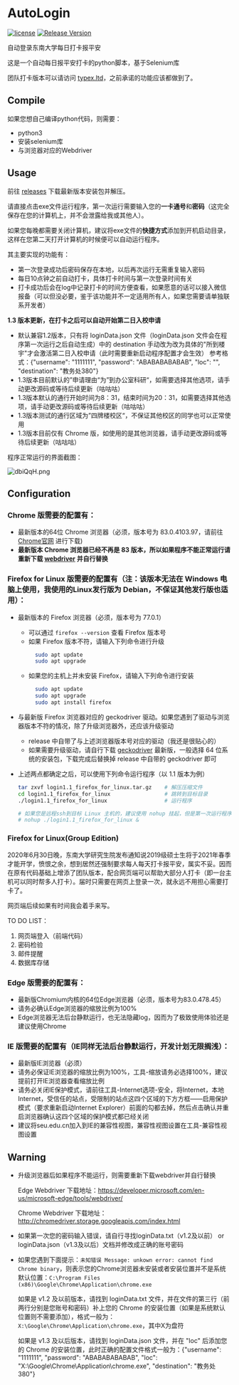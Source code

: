 # AutoLogin

[![license](https://img.shields.io/github/license/StephenHoo/AutoLogin)](https://github.com/StephenHoo/AutoLogin/blob/master/LICENSE)
[![Release Version](https://img.shields.io/github/release/StephenHoo/AutoLogin)](https://github.com/StephenHoo/AutoLogin/releases)

自动登录东南大学每日打卡报平安

这是一个自动每日报平安打卡的python脚本，基于Selenium库

团队打卡版本可以请访问 [typex.ltd](https://www.typex.ltd)，之前承诺的功能应该都做到了。

## Compile

如果您想自己编译python代码，则需要：

* python3
* 安装selenium库
* 与浏览器对应的Webdriver

## Usage

前往 [releases](https://github.com/StephenHoo/AutoLogin/releases) 下载最新版本安装包并解压。

请直接点击exe文件运行程序，第一次运行需要输入您的**一卡通号**和**密码**（这完全保存在您的计算机上，并不会泄露给我或其他人）。

如果您每晚都需要关闭计算机，建议将exe文件的**快捷方式**添加到开机启动目录，这样在您第二天打开计算机的时候便可以自动运行程序。

其主要实现的功能有：

* 第一次登录成功后密码保存在本地，以后再次运行无需重复输入密码
* 每日10点钟之前自动打卡，具体打卡时间与第一次登录时间有关
* 打卡成功后会在log中记录打卡的时间方便查看，如果愿意的话可以接入微信报备（可以但没必要，鉴于该功能并不一定适用所有人，如果您需要请单独联系开发者）

**1.3 版本更新，在打卡之后可以自动开始第二日入校申请**

* 默认兼容1.2版本，只有将 loginData.json 文件（loginData.json 文件会在程序第一次运行之后自动生成）中的 destination 手动改为改为具体的"所到楼宇"才会激活第二日入校申请（此时需要重新启动程序配置才会生效）
参考格式：{"username": "1111111", "password": "ABABABABABAB", "loc": "", "destination": "教务处380"}
* 1.3版本目前默认的”申请理由“为”到办公室科研“，如需要选择其他选项，请手动更改源码或等待后续更新（咕咕咕）
* 1.3版本默认的通行开始时间为8：31，结束时间为20：31，如需要选择其他选项，请手动更改源码或等待后续更新（咕咕咕）
* 1.3版本测试的通行区域为”四牌楼校区“，不保证其他校区的同学也可以正常使用
* 1.3版本目前仅有 Chrome 版，如使用的是其他浏览器，请手动更改源码或等待后续更新（咕咕咕）

程序正常运行的界面截图：

![dbiQqH.png](https://s1.ax1x.com/2020/08/30/dbiQqH.png)


## Configuration

### Chrome 版需要的配置有：

* 最新版本的64位 Chrome 浏览器（必须，版本号为 83.0.4103.97，请前往 [Chrome官网](https://www.google.cn/intl/zh-CN/chrome/) 进行下载)
* **最新版本 Chrome 浏览器已经不再是 83 版本，所以如果程序不能正常运行请重新下载 [webdriver](http://chromedriver.storage.googleapis.com/index.html) 并自行替换**

### Firefox for Linux 版需要的配置有（注：该版本无法在 Windows 电脑上使用，我使用的Linux发行版为 Debian，不保证其他发行版也适用）：

* 最新版本的 Firefox 浏览器（必须，版本号为 77.0.1）

    * 可以通过 `firefox --version` 查看 Firefox 版本号
    * 如果 Firefox 版本不符，请输入下列命令进行升级
      ```bash
        sudo apt update
        sudo apt upgrade
      ```
    * 如果您的主机上并未安装 Firefox，请输入下列命令进行安装
      ```bash
        sudo apt update
        sudo apt upgrade
        sudo apt install firefox
      ```

* 与最新版 Firefox 浏览器对应的 geckodriver 驱动。如果您遇到了驱动与浏览器版本不符的情况，除了升级浏览器外，还应该升级驱动

    * release 中自带了与上述浏览器版本号对应的驱动（我还是很贴心的）
    * 如果需要升级驱动，请自行下载 [geckodriver](https://github.com/mozilla/geckodriver/releases) 最新版，一般选择 64 位系统的安装包，下载完成后替换掉 release 中自带的 geckodriver 即可

* 上述两点都确定之后，可以使用下列命令运行程序（以 1.1 版本为例）

  ```bash
  tar zxvf login1.1_firefox_for_linux.tar.gz    # 解压压缩文件
  cd login1.1_firefox_for_linux                 # 跳转到目标目录
  ./login1.1_firefox_for_linux                  # 运行程序

  # 如果您是远程ssh到目标 Linux 主机的，建议使用 nohup 挂起，但是第一次运行程序时不可以挂起，因为要输入账号密码
  # nohup ./login1.1_firefox_for_linux &
  ```

### Firefox for Linux(Group Edition)

2020年6月30日晚，东南大学研究生院发布通知说2019级硕士生将于2021年春季才能开学，愤恨之余，想到居然还强制要求每人每天打卡报平安，属实不妥。因而在原有代码基础上增添了团队版本，配合网页端可以帮助大部分人打卡（即一台主机可以同时帮多人打卡）。届时只需要在网页上登录一次，就永远不用担心需要打卡了。

网页端后续如果有时间我会着手来写。

TO DO LIST：

1. 网页端登入（前端代码）
2. 密码检验
3. 邮件提醒
4. 数据库存储

### Edge 版需要的配置有：

* 最新版Chromium内核的64位Edge浏览器（必须，版本号为83.0.478.45）
* 请务必确认Edge浏览器的缩放比例为100%
* Edge浏览器无法后台静默运行，也无法隐藏log，因而为了极致使用体验还是建议使用Chrome

### IE 版需要的配置有（IE同样无法后台静默运行，开发计划无限搁浅）：

* 最新版IE浏览器（必须）
* 请务必保证IE浏览器的缩放比例为100%，工具-缩放请务必选择100%，建议提前打开IE浏览器查看缩放比例
* 请务必关闭IE保护模式，请前往工具-Internet选项-安全，将Internet，本地Internet，受信任的站点，受限制的站点这四个区域的下方方框——启用保护模式（要求重新启动Internet Explorer）前面的勾都去掉，然后点击确认并重启浏览器确认这四个区域的保护模式都已经关闭
* 建议将seu.edu.cn加入到IE的兼容性视图，兼容性视图设置在工具-兼容性视图设置

## Warning

* 升级浏览器后如果程序不能运行，则需要重新下载webdriver并自行替换

    Edge Webdriver 下载地址：https://developer.microsoft.com/en-us/microsoft-edge/tools/webdriver/

    Chrome Webdriver 下载地址：http://chromedriver.storage.googleapis.com/index.html

* 如果第一次您的密码输入错误，请自行寻找loginData.txt（v1.2及以前） or loginData.json（v1.3及以后）文档并修改成正确的账号密码

* 如果您遇到下面提示：`未知错误 Message: unkown error: cannot find Chrome binary`，则表示您的Chrome浏览器未安装或者安装位置并不是系统默认位置：`C:\Program Files (x86)\Google\Chrome\Application\chrome.exe`

    如果是 v1.2 及以前版本，请找到 loginData.txt 文件，并在文件的第三行（前两行分别是您账号和密码）补上您的 Chrome 的安装位置（如果是系统默认位置则不需要添加），格式一般为：`X:\Google\Chrome\Application\chrome.exe`，其中X为盘符
    
    如果是 v1.3 及以后版本，请找到 loginData.json 文件，并在 "loc" 后添加您的 Chrome 的安装位置，此时正确的配置文件格式一般为：{"username": "1111111", "password": "ABABABABABAB", "loc": "X:\Google\Chrome\Application\chrome.exe", "destination": "教务处380"}

